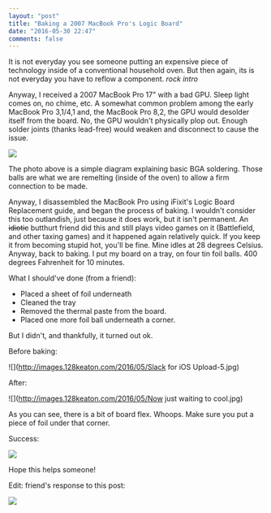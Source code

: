 ```yaml
---
layout: "post"
title: "Baking a 2007 MacBook Pro's Logic Board"
date: "2016-05-30 22:47"
comments: false
---
```

It is not everyday you see someone putting an expensive piece of technology inside of a conventional household oven. But then again, its is not everyday you have to reflow a component.
*rock intro*

Anyway, I received a 2007 MacBook Pro 17" with a bad GPU. Sleep light comes on, no chime, etc. A somewhat common problem among the early MacBook Pro 3,1/4,1 and, the MacBook Pro 8,2, the GPU would desolder itself from the board. No, the GPU wouldn't physically plop out. Enough solder joints (thanks lead-free) would weaken and disconnect to cause the issue.

![](http://www.playbackups.com/photos/bga-side-diagram.jpg)

The photo above is a simple diagram explaining basic BGA soldering. Those balls are what we are remelting (inside of the oven) to allow a firm connection to be made.

Anyway, I disassembled the MacBook Pro using iFixit's Logic Board Replacement guide, and began the process of baking. I wouldn't consider this too outlandish, just because it does work,
but it isn't permanent. An ~~idiotic~~ butthurt friend did this and still plays video games on it (Battlefield, and other taxing games) and it happened again relatively quick.
 If you keep it from becoming stupid hot, you'll be fine. Mine idles at 28 degrees Celsius. Anyway, back to baking. I put my board on a tray, on four tin foil balls. 400 degrees Fahrenheit for 10 minutes.

 What I should've done (from a friend):
 * Placed a sheet of foil underneath
 * Cleaned the tray
 * Removed the thermal paste from the board.
 * Placed one more foil ball underneath a corner.

But I didn't, and thankfully, it turned out ok.

Before baking:

![](http://images.128keaton.com/2016/05/Slack for iOS Upload-5.jpg)

After:

![](http://images.128keaton.com/2016/05/Now just waiting to cool.jpg)

As you can see, there is a bit of board flex. Whoops. Make sure you put a piece of foil under that corner.

Success:


![](http://images.128keaton.com/2016/05/screen_shot_2016-05-27_at_9.16.21_am.png)

Hope this helps someone!

Edit: friend's response to this post:

![](http://images.128keaton.com/2016/06/hahahjon.png)
